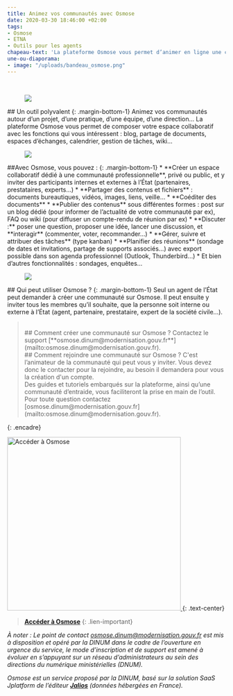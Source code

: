 ```yaml
---
title: Animez vos communautés avec Osmose
date: 2020-03-30 18:46:00 +02:00
tags:
- Osmose
- ETNA
- Outils pour les agents
chapeau-text: 'La plateforme Osmose vous permet d’animer en ligne une communauté professionnelle. '
une-ou-diaporama:
- image: "/uploads/bandeau_osmose.png"
---
```


<br>

<figure class='image-left' style='width: 7%;'>
<img src="/uploads/swiss-army-knife_bleu.png"/>
</figure>## Un outil polyvalent
{: .margin-bottom-1} 
Animez vos communautés autour d’un projet, d’une pratique, d’une équipe, d’une direction… La plateforme Osmose vous permet de composer votre espace collaboratif avec les fonctions qui vous intéressent : blog, partage de documents, espaces d’échanges, calendrier, gestion de tâches, wiki…

<figure class='image-left' style='width: 6%;'>
<img src="/uploads/picto-intervention.png"/>
</figure>##Avec Osmose, vous pouvez :
{: .margin-bottom-1}
* **Créer un espace collaboratif dédié à une communauté professionnelle**, privé ou public, et y inviter des participants internes et externes à l’État (partenaires, prestataires, experts…)
* **Partager des contenus et fichiers** : documents bureautiques, vidéos, images, liens, veille…
* **Coéditer des documents**
* **Publier des contenus** sous différentes formes : post sur un blog dédié (pour informer de l’actualité de votre communauté par ex), FAQ ou wiki (pour diffuser un compte-rendu de réunion par ex)
* **Discuter :** poser une question, proposer une idée, lancer une discussion, et **interagir** (commenter, voter, recommander...)
* **Gérer, suivre et attribuer des tâches** (type kanban)
* **Planifier des réunions** (sondage de dates et invitations, partage de supports associés…) avec export possible dans son agenda professionnel (Outlook, Thunderbird…)
* Et bien d’autres fonctionnalités : sondages, enquêtes…
 
 
<figure class='image-left' style='width: 6%;'>
<img src="/uploads/group-bleu.png"/>
</figure>## Qui peut utiliser Osmose ?
{: .margin-bottom-1}
Seul un agent de l’État peut demander à créer une communauté sur Osmose. Il peut ensuite y inviter tous les membres qu’il souhaite, que la personne soit interne ou externe à l’État (agent, partenaire, prestataire, expert de la société civile…).

> <br>
> ## Comment créer une communauté sur Osmose ?
> Contactez le support [**osmose.dinum@modernisation.gouv.fr**](mailto:osmose.dinum@modernisation.gouv.fr).
> <br>	
> ## Comment rejoindre une communauté sur Osmose ?
> C'est l’animateur de la communauté qui peut vous y inviter. 
> Vous devez donc le contacter pour la rejoindre, au besoin il demandera pour vous la création d'un compte.
> <br>
> Des guides et tutoriels embarqués sur la plateforme, ainsi qu’une communauté d’entraide, vous faciliteront la prise en main de l’outil. Pour toute question contactez [osmose.dinum@modernisation.gouv.fr](mailto:osmose.dinum@modernisation.gouv.fr).
{: .encadre}

<a href="https://osmose.numerique.gouv.fr/"><img src="/uploads/capture-osmose500contour.png" width="400" alt="Accéder à Osmose"/>
</a>
{: .text-center}
> [**Accéder à Osmose**](https://osmose.numerique.gouv.fr/)
{: .lien-important}

*À noter : Le point de contact [osmose.dinum@modernisation.gouv.fr](mailto:osmose.dinum@modernisation.gouv.fr) est mis à disposition et opéré par la DINUM dans le cadre de l’ouverture en urgence du service, le mode d’inscription et de support est amené à évoluer en s’appuyant sur un réseau d’administrateurs au sein des directions du numérique ministérielles (DNUM).*

*Osmose est un service proposé par la DINUM, basé sur la solution SaaS Jplatform de l’éditeur [**Jalios**](https://www.jalios.com) (données hébergées en France).*